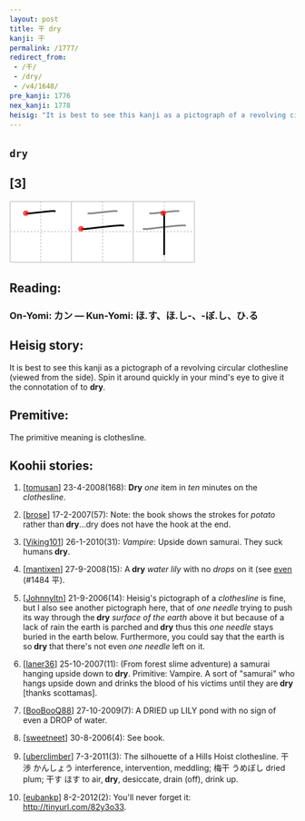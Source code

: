 ```yaml
---
layout: post
title: 干 dry
kanji: 干
permalink: /1777/
redirect_from:
 - /干/
 - /dry/
 - /v4/1648/
pre_kanji: 1776
nex_kanji: 1778
heisig: "It is best to see this kanji as a pictograph of a revolving circular clothesline (viewed from the side). Spin it around quickly in your mind's eye to give it the connotation of to <b>dry</b>. The primitive meaning is clothesline."
---
```


## `dry`

## [3]

<div class="stroke"><img src="../images/E5B9B2.png" /></div>

## Reading:

### On-Yomi: カン &mdash; Kun-Yomi: ほ.す、ほ.し-、-ぼ.し、ひ.る

## Heisig story:

It is best to see this kanji as a pictograph of a revolving circular clothesline (viewed from the side). Spin it around quickly in your mind's eye to give it the connotation of to <b>dry</b>.

## Premitive:

The primitive meaning is clothesline.

## Koohii stories:

1) [<a href="http://kanji.koohii.com/profile/tomusan">tomusan</a>] 23-4-2008(168): <strong>Dry</strong> <em>one</em> item in <em>ten</em> minutes on the <em>clothesline</em>.

2) [<a href="http://kanji.koohii.com/profile/brose">brose</a>] 17-2-2007(57): Note: the book shows the strokes for <em>potato</em> rather than<strong> dry</strong>...dry does not have the hook at the end.

3) [<a href="http://kanji.koohii.com/profile/Viking101">Viking101</a>] 26-1-2010(31): <em>Vampire</em>: Upside down samurai. They suck humans<strong> dry</strong>.

4) [<a href="http://kanji.koohii.com/profile/mantixen">mantixen</a>] 27-9-2008(15): A<strong> dry</strong> <em>water lily</em> with no <em>drops</em> on it (see <a href="../v4/1484">even</a> (#1484 平).

5) [<a href="http://kanji.koohii.com/profile/Johnnyltn">Johnnyltn</a>] 21-9-2006(14): Heisig&#039;s pictograph of a <em>clothesline</em> is fine, but I also see another pictograph here, that of <em>one</em> <em>needle</em> trying to push its way through the<strong> dry</strong> <em>surface of the earth</em> above it but because of a lack of rain the earth is parched and<strong> dry</strong> thus this <em>one</em> <em>needle</em> stays buried in the earth below. Furthermore, you could say that the earth is so<strong> dry</strong> that there&#039;s not even <em>one needle</em> left on it.

6) [<a href="http://kanji.koohii.com/profile/laner36">laner36</a>] 25-10-2007(11): (From forest slime adventure) a samurai hanging upside down to<strong> dry</strong>. Primitive: Vampire. A sort of &quot;samurai&quot; who hangs upside down and drinks the blood of his victims until they are<strong> dry</strong> [thanks scottamas].

7) [<a href="http://kanji.koohii.com/profile/BooBooQ88">BooBooQ88</a>] 27-10-2009(7): A DRIED up LILY pond with no sign of even a DROP of water.

8) [<a href="http://kanji.koohii.com/profile/sweetneet">sweetneet</a>] 30-8-2006(4): See book.

9) [<a href="http://kanji.koohii.com/profile/uberclimber">uberclimber</a>] 7-3-2011(3): The silhouette of a Hills Hoist clothesline. 干渉 かんしょう interference, intervention, meddling; 梅干 うめぼし dried plum; 干す ほす to air,<strong> dry</strong>, desiccate, drain (off), drink up.

10) [<a href="http://kanji.koohii.com/profile/eubankp">eubankp</a>] 8-2-2012(2): You&#039;ll never forget it: <a href="http://tinyurl.com/82y3o33">http://tinyurl.com/82y3o33</a>.

